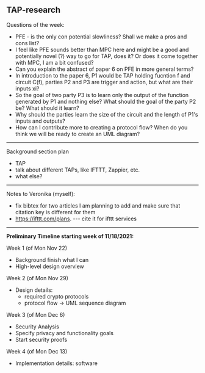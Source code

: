 TAP-research
------------

Questions of the week:
- PFE - is the only con potential slowliness? Shall we make a pros and cons list?
- I feel like PFE sounds better than MPC here and might be a good and potentially novel (?) way to go for TAP, does it? Or does it come together with MPC, I am a bit confused?
- Can you explain the abstract of paper 6 on PFE in more general terms? 
- In introduction to the paper 6, P1 would be TAP holding fucntion f and circuit C(f), parties P2 and P3 are trigger and action, but what are their inputs xi?
- So the goal of two party P3 is to learn only the output of the function generated by P1 and nothing else? What should the goal of the party P2 be? What should it learn?
- Why should the parties learn the size of the circuit and the length of P1's inputs and outputs?
- How can I contribute more to creating a protocol flow? When do you think we will be ready to create an UML diagram?

---------

Background section plan
- TAP
- talk about different TAPs, like IFTTT, Zappier, etc.
- what else? 
----------

Notes to Veronika (myself):
- fix bibtex for two articles I am planning to add and make sure that citation key is different for them
- https://ifttt.com/plans. --- cite it for ifttt services

----------
**Preliminary Timeline starting week of 11/18/2021:**

  Week 1 (of Mon Nov 22)
  - Background finish what I can
  - High-level design overview

  Week 2 (of Mon Nov 29)
  - Design details:
    * required crypto protocols
    * protocol flow -> UML sequence diagram

  Week 3 (of Mon Dec 6)
  - Security Analysis
  - Specify privacy and functionality goals
  - Start security proofs

  Week 4 (of Mon Dec 13)
  - Implementation details: software
